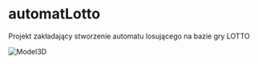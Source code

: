 # automatLotto
Projekt zakładający stworzenie automatu losującego na bazie gry LOTTO

![Model3D](https://github.com/user-attachments/assets/4241b796-c331-4c99-9d41-3907cc2f8b23)
